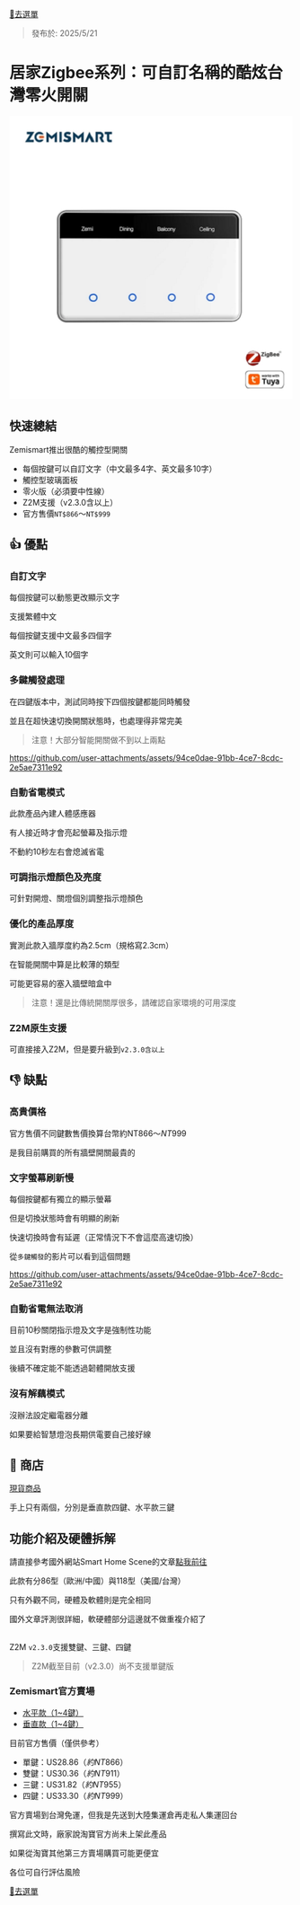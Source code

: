 [🧾去選單](../../README.md)

> 發布於: 2025/5/21

# 居家Zigbee系列：可自訂名稱的酷炫台灣零火開關

![](attachments/zemi_zms206/產品圖.png)

## 快速總結

Zemismart推出很酷的觸控型開關

- 每個按鍵可以自訂文字（中文最多4字、英文最多10字）
- 觸控型玻璃面板
- 零火版（必須要中性線）
- Z2M支援（v2.3.0含以上）
- 官方售價`NT$866`～`NT$999`

## 👍 優點

### 自訂文字

每個按鍵可以動態更改顯示文字

支援繁體中文

每個按鍵支援中文最多四個字

英文則可以輸入10個字

### 多鍵觸發處理

在四鍵版本中，測試同時按下四個按鍵都能同時觸發

並且在超快速切換開關狀態時，也處理得非常完美

> 注意！大部分智能開關做不到以上兩點

https://github.com/user-attachments/assets/94ce0dae-91bb-4ce7-8cdc-2e5ae7311e92

### 自動省電模式

此款產品內建人體感應器

有人接近時才會亮起螢幕及指示燈

不動約10秒左右會熄滅省電

### 可調指示燈顏色及亮度

可針對開燈、關燈個別調整指示燈顏色



### 優化的產品厚度

實測此款入牆厚度約為2.5cm（規格寫2.3cm）

在智能開關中算是比較薄的類型

可能更容易的塞入牆壁暗盒中

> 注意！還是比傳統開關厚很多，請確認自家環境的可用深度

### Z2M原生支援

可直接接入Z2M，但是要升級到`v2.3.0含以上`

## 👎 缺點

### 高貴價格

官方售價不同鍵數售價換算台幣約NT$866～NT$999

是我目前購買的所有牆壁開關最貴的

### 文字螢幕刷新慢

每個按鍵都有獨立的顯示螢幕

但是切換狀態時會有明顯的刷新

快速切換時會有延遲（正常情況下不會這麼高速切換）

從`多鍵觸發`的影片可以看到這個問題

https://github.com/user-attachments/assets/94ce0dae-91bb-4ce7-8cdc-2e5ae7311e92

### 自動省電無法取消

目前10秒關閉指示燈及文字是強制性功能

並且沒有對應的參數可供調整

後續不確定能不能透過韌體開放支援

### 沒有解藕模式

沒辦法設定繼電器分離

如果要給智慧燈泡長期供電要自己接好線

## 🏪 商店

[現貨商品](https://myship.7-11.com.tw/general/detail/GM2406268597737)

手上只有兩個，分別是垂直款四鍵、水平款三鍵



## 功能介紹及硬體拆解

請直接參考國外網站Smart Home Scene的文章[點我前往](https://smarthomescene.com/reviews/zemismart-zigbee-screen-switch-zms-206-review/)

此款有分86型（歐洲/中國）與118型（美國/台灣）

只有外觀不同，硬體及軟體則是完全相同

國外文章評測很詳細，軟硬體部分這邊就不做重複介紹了

## 

Z2M `v2.3.0`支援雙鍵、三鍵、四鍵

> Z2M截至目前（v2.3.0）尚不支援單鍵版

### Zemismart官方賣場

- [水平款（1~4鍵）](https://www.zemismart.com/products/zms-206us-1-h)
- [垂直款（1~4鍵）](https://www.zemismart.com/products/zms-206us)

目前官方售價（僅供參考）

- 單鍵：US$28.86（約NT$866）
- 雙鍵：US$30.36（約NT$911）
- 三鍵：US$31.82（約NT$955）
- 四鍵：US$33.30（約NT$999）

官方賣場到台灣免運，但我是先送到大陸集運倉再走私人集運回台

撰寫此文時，廠家說淘寶官方尚未上架此產品

如果從淘寶其他第三方賣場購買可能更便宜

各位可自行評估風險

[🧾去選單](../../README.md)